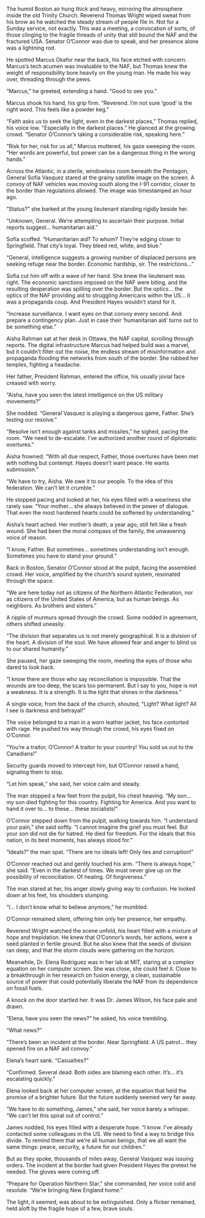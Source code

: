 The humid Boston air hung thick and heavy, mirroring the atmosphere inside the old Trinity Church. Reverend Thomas Wright wiped sweat from his brow as he watched the steady stream of people file in. Not for a Sunday service, not exactly. This was a meeting, a convocation of sorts, of those clinging to the fragile threads of unity that still bound the NAF and the fractured USA. Senator O’Connor was due to speak, and her presence alone was a lightning rod.

He spotted Marcus Okafor near the back, his face etched with concern. Marcus’s tech acumen was invaluable to the NAF, but Thomas knew the weight of responsibility bore heavily on the young man. He made his way over, threading through the pews.

“Marcus,” he greeted, extending a hand. “Good to see you.”

Marcus shook his hand, his grip firm. “Reverend. I’m not sure ‘good’ is the right word. This feels like a powder keg.”

“Faith asks us to seek the light, even in the darkest places,” Thomas replied, his voice low. "Especially in the darkest places." He glanced at the growing crowd. “Senator O’Connor’s taking a considerable risk, speaking here.”

“Risk for her, risk for us all,” Marcus muttered, his gaze sweeping the room. “Her words are powerful, but power can be a dangerous thing in the wrong hands.”

Across the Atlantic, in a sterile, windowless room beneath the Pentagon, General Sofia Vasquez stared at the grainy satellite image on the screen. A convoy of NAF vehicles was moving south along the I-91 corridor, closer to the border than regulations allowed. The image was timestamped an hour ago.

“Status?” she barked at the young lieutenant standing rigidly beside her.

“Unknown, General. We’re attempting to ascertain their purpose. Initial reports suggest… humanitarian aid.”

Sofia scoffed. “Humanitarian aid? To whom? They’re edging closer to Springfield. That city’s loyal. They bleed red, white, and blue.”

“General, intelligence suggests a growing number of displaced persons are seeking refuge near the border. Economic hardship, sir. The restrictions…”

Sofia cut him off with a wave of her hand. She knew the lieutenant was right. The economic sanctions imposed on the NAF were biting, and the resulting desperation was spilling over the border. But the optics… the optics of the NAF providing aid to struggling Americans within the US… it was a propaganda coup. And President Hayes wouldn’t stand for it.

“Increase surveillance. I want eyes on that convoy every second. And prepare a contingency plan. Just in case their ‘humanitarian aid’ turns out to be something else.”

Aisha Rahman sat at her desk in Ottawa, the NAF capital, scrolling through reports. The digital infrastructure Marcus had helped build was a marvel, but it couldn’t filter out the noise, the endless stream of misinformation and propaganda flooding the networks from south of the border. She rubbed her temples, fighting a headache.

Her father, President Rahman, entered the office, his usually jovial face creased with worry.

“Aisha, have you seen the latest intelligence on the US military movements?”

She nodded. “General Vasquez is playing a dangerous game, Father. She’s testing our resolve.”

“Resolve isn’t enough against tanks and missiles,” he sighed, pacing the room. “We need to de-escalate. I’ve authorized another round of diplomatic overtures.”

Aisha frowned. “With all due respect, Father, those overtures have been met with nothing but contempt. Hayes doesn’t want peace. He wants submission.”

“We have to try, Aisha. We owe it to our people. To the idea of this federation. We can’t let it crumble.”

He stopped pacing and looked at her, his eyes filled with a weariness she rarely saw. “Your mother… she always believed in the power of dialogue. That even the most hardened hearts could be softened by understanding.”

Aisha’s heart ached. Her mother’s death, a year ago, still felt like a fresh wound. She had been the moral compass of the family, the unwavering voice of reason.

“I know, Father. But sometimes… sometimes understanding isn’t enough. Sometimes you have to stand your ground.”

Back in Boston, Senator O’Connor stood at the pulpit, facing the assembled crowd. Her voice, amplified by the church’s sound system, resonated through the space.

“We are here today not as citizens of the Northern Atlantic Federation, nor as citizens of the United States of America, but as human beings. As neighbors. As brothers and sisters.”

A ripple of murmurs spread through the crowd. Some nodded in agreement, others shifted uneasily.

“The division that separates us is not merely geographical. It is a division of the heart. A division of the soul. We have allowed fear and anger to blind us to our shared humanity.”

She paused, her gaze sweeping the room, meeting the eyes of those who dared to look back.

“I know there are those who say reconciliation is impossible. That the wounds are too deep, the scars too permanent. But I say to you, hope is not a weakness. It is a strength. It is the light that shines in the darkness.”

A single voice, from the back of the church, shouted, “Light? What light? All I see is darkness and betrayal!”

The voice belonged to a man in a worn leather jacket, his face contorted with rage. He pushed his way through the crowd, his eyes fixed on O’Connor.

“You’re a traitor, O’Connor! A traitor to your country! You sold us out to the Canadians!”

Security guards moved to intercept him, but O’Connor raised a hand, signaling them to stop.

“Let him speak,” she said, her voice calm and steady.

The man stopped a few feet from the pulpit, his chest heaving. “My son… my son died fighting for this country. Fighting for America. And you want to hand it over to… to these… these socialists!”

O’Connor stepped down from the pulpit, walking towards him. “I understand your pain,” she said softly. “I cannot imagine the grief you must feel. But your son did not die for hatred. He died for freedom. For the ideals that this nation, in its best moments, has always stood for.”

“Ideals?” the man spat. “There are no ideals left! Only lies and corruption!”

O’Connor reached out and gently touched his arm. “There is always hope,” she said. “Even in the darkest of times. We must never give up on the possibility of reconciliation. Of healing. Of forgiveness.”

The man stared at her, his anger slowly giving way to confusion. He looked down at his feet, his shoulders slumping.

“I… I don’t know what to believe anymore,” he mumbled.

O’Connor remained silent, offering him only her presence, her empathy.

Reverend Wright watched the scene unfold, his heart filled with a mixture of hope and trepidation. He knew that O’Connor’s words, her actions, were a seed planted in fertile ground. But he also knew that the seeds of division ran deep, and that the storm clouds were gathering on the horizon.

Meanwhile, Dr. Elena Rodriguez was in her lab at MIT, staring at a complex equation on her computer screen. She was close, she could feel it. Close to a breakthrough in her research on fusion energy, a clean, sustainable source of power that could potentially liberate the NAF from its dependence on fossil fuels.

A knock on the door startled her. It was Dr. James Wilson, his face pale and drawn.

“Elena, have you seen the news?” he asked, his voice trembling.

“What news?”

“There’s been an incident at the border. Near Springfield. A US patrol… they opened fire on a NAF aid convoy.”

Elena’s heart sank. “Casualties?”

“Confirmed. Several dead. Both sides are blaming each other. It’s… it’s escalating quickly.”

Elena looked back at her computer screen, at the equation that held the promise of a brighter future. But the future suddenly seemed very far away.

“We have to do something, James,” she said, her voice barely a whisper. “We can’t let this spiral out of control.”

James nodded, his eyes filled with a desperate hope. “I know. I’ve already contacted some colleagues in the US. We need to find a way to bridge this divide. To remind them that we’re all human beings, that we all want the same things: peace, security, a future for our children.”

But as they spoke, thousands of miles away, General Vasquez was issuing orders. The incident at the border had given President Hayes the pretext he needed. The gloves were coming off.

“Prepare for Operation Northern Star,” she commanded, her voice cold and resolute. “We’re bringing New England home.”

The light, it seemed, was about to be extinguished. Only a flicker remained, held aloft by the fragile hope of a few, brave souls.